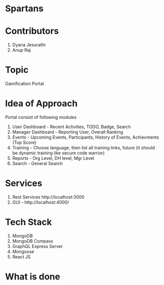 # Spartans

# Contributors
  1. Dyana Jesurathi 
  2. Anup Raj

# Topic 
  Gamification Portal

# Idea of Approach 
 Portal consist of following modules
   1. User Dashboard - Recent Activities, TODO, Badge, Search
   2. Manager Dashboard - Reporting User, Overall Ranking
   3. Events - Upcoming Events, Participants, History of Events, Achievments (Top Score)
   4. Training - Choose language, then list all training links, future (it should be dynamic training like secure code warrior)
   5. Reports  - Org Level, DH level, Mgr Level
   6. Search - General Search
   
# Services
   1. Rest Services http://localhost:3000
   2. GUI - http://localhost:4000/
   
# Tech Stack
   1. MongoDB
   2. MongoDB Compass
   3. GraphQL Express Server
   4. Mongoose
   5. React JS
   
# What is done
   
 
